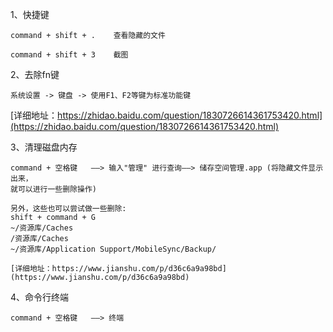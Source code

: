 
1、快捷键
```
command + shift + .    查看隐藏的文件

command + shift + 3    截图
```

2、去除fn键
```
系统设置 -> 键盘 -> 使用F1、F2等键为标准功能键
```
[详细地址：https://zhidao.baidu.com/question/1830726614361753420.html](https://zhidao.baidu.com/question/1830726614361753420.html)

3、清理磁盘内存
```
command + 空格键   ——> 输入"管理" 进行查询——> 储存空间管理.app (将隐藏文件显示出来，
就可以进行一些删除操作)

另外，这些也可以尝试做一些删除:
shift + command + G
~/资源库/Caches
/资源库/Caches
~/资源库/Application Support/MobileSync/Backup/

[详细地址：https://www.jianshu.com/p/d36c6a9a98bd](https://www.jianshu.com/p/d36c6a9a98bd)

```
4、命令行终端
```
command + 空格键   ——> 终端
```